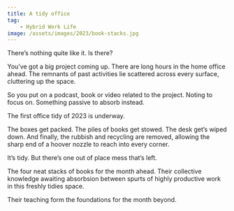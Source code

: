 ```yaml
---
title: A tidy office
tag:
    - Hybrid Work Life
image: /assets/images/2023/book-stacks.jpg
---
```


There’s nothing quite like it. Is there?

You’ve got a big project coming up. There are long hours in the home office ahead. The remnants of past activities lie scattered across every surface, cluttering up the space.

So you put on a podcast, book or video related to the project. Noting to focus on. Something passive to absorb instead.

The first office tidy of 2023 is underway.

The boxes get packed. The piles of books get stowed. The desk get’s wiped down. And finally, the rubbish and recycling are removed, allowing the sharp end of a hoover nozzle to reach into every corner.

It’s tidy. But there’s one out of place mess that’s left. 

The four neat stacks of books for the month ahead. Their collective knowledge awaiting absorbsion between spurts of highly productive work in this freshly tidies space. 

Their teaching form the foundations for the month beyond.
